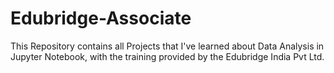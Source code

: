 # Edubridge-Associate
This Repository contains all Projects that I've learned about Data Analysis in Jupyter Notebook, with the training provided by the Edubridge India Pvt Ltd.
